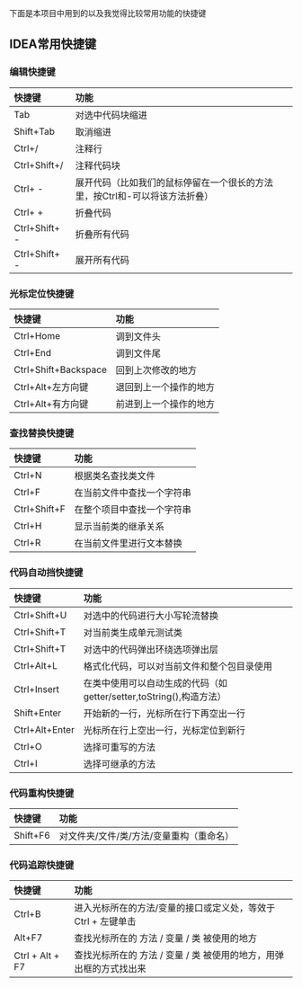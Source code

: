 下面是本项目中用到的以及我觉得比较常用功能的快捷键

## IDEA常用快捷键

### 编辑快捷键

|快捷键|功能|
|:-|:-|
|Tab|对选中代码块缩进|
|Shift+Tab|取消缩进|
|Ctrl+/|注释行|
|Ctrl+Shift+/|注释代码块|
|Ctrl+ -|展开代码（比如我们的鼠标停留在一个很长的方法里，按Ctrl和-可以将该方法折叠）|
|Ctrl+ +|折叠代码|
|Ctrl+Shift+ -|折叠所有代码|
|Ctrl+Shift+ -|展开所有代码|

### 光标定位快捷键

|快捷键|功能|
|:-|:-|
|Ctrl+Home|调到文件头|
|Ctrl+End|调到文件尾|
|Ctrl+Shift+Backspace|回到上次修改的地方|
|Ctrl+Alt+左方向键|退回到上一个操作的地方|
|Ctrl+Alt+有方向键|前进到上一个操作的地方|


### 查找替换快捷键

|快捷键|功能|
|:-|:-|
|Ctrl+N|根据类名查找类文件|
|Ctrl+F|在当前文件中查找一个字符串|
|Ctrl+Shift+F|在整个项目中查找一个字符串
|Ctrl+H|显示当前类的继承关系|
|Ctrl+R|在当前文件里进行文本替换|

### 代码自动挡快捷键

|快捷键|功能|
|:-|:-|
|Ctrl+Shift+U|对选中的代码进行大小写轮流替换|
|Ctrl+Shift+T|对当前类生成单元测试类|
|Ctrl+Shift+T|对选中的代码弹出环绕选项弹出层|
|Ctrl+Alt+L|格式化代码，可以对当前文件和整个包目录使用
|Ctrl+Insert|在类中使用可以自动生成的代码（如getter/setter,toString(),构造方法）|
|Shift+Enter|开始新的一行，光标所在行下再空出一行|
|Ctrl+Alt+Enter|光标所在行上空出一行，光标定位到新行|
|Ctrl+O|选择可重写的方法|
|Ctrl+I|选择可继承的方法|

### 代码重构快捷键

|快捷键|功能|
|:-|:-|
|Shift+F6|对文件夹/文件/类/方法/变量重构（重命名）|

### 代码追踪快捷键

|快捷键|功能|
|:-|:-|
|Ctrl+B|进入光标所在的方法/变量的接口或定义处，等效于 Ctrl + 左键单击|
|Alt+F7|查找光标所在的 方法 / 变量 / 类 被使用的地方|
|Ctrl + Alt + F7|查找光标所在的 方法 / 变量 / 类 被使用的地方，用弹出框的方式找出来|




